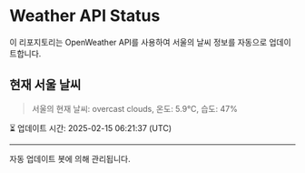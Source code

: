 
# Weather API Status

이 리포지토리는 OpenWeather API를 사용하여 서울의 날씨 정보를 자동으로 업데이트합니다.

## 현재 서울 날씨
> 서울의 현재 날씨: overcast clouds, 온도: 5.9°C, 습도: 47%

⏳ 업데이트 시간: 2025-02-15 06:21:37 (UTC)

---
자동 업데이트 봇에 의해 관리됩니다.
